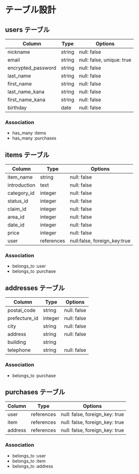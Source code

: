 # テーブル設計

## users テーブル

| Column             | Type    | Options                   |
| ------------------ | ------- | ------------------------- |
| nickname           | string  | null: false               |
| email              | string  | null: false, unique: true |
| encrypted_password | string  | null: false               |
| last_name          | string  | null: false               |
| first_name         | string  | null: false               |
| last_name_kana     | string  | null: false               |
| first_name_kana    | string  | null: false               |
| birthday           | date    | null: false               |

### Association

- has_many :items
- has_many :purchases

## items テーブル

| Column       | Type       | Options                      |
| ------------ | ---------- | ---------------------------- |
| item_name    | string     | null: false                  |
| introduction | text       | null: false                  |
| category_id  | integer    | null: false                  |
| status_id    | integer    | null: false                  |
| claim_id     | integer    | null: false                  |
| area_id      | integer    | null: false                  |
| date_id      | integer    | null: false                  |
| price        | integer    | null: false                  |
| user         | references | null:false, foreign_key:true |

### Association

- belongs_to :user
- belongs_to :purchase

## addresses テーブル

| Column        | Type       | Options                        |
| ------------- | ---------- | ------------------------------ |
| postal_code   | string     | null: false                    |
| prefecture_id | integer    | null: false                    |
| city          | string     | null: false                    |
| address       | string     | null: false                    |
| building      | string     |                                |
| telephone     | string     | null: false                    |

### Association

- belongs_to :purchase

## purchases テーブル

| Column       | Type       | Options                        |
| ------------ | ---------- | ------------------------------ |
| user         | references | null: false, foreign_key: true |
| item         | references | null: false, foreign_key: true |
| address      | references | null: false, foreign_key: true |

### Association

- belongs_to :user
- belongs_to :item
- belongs_to :address
